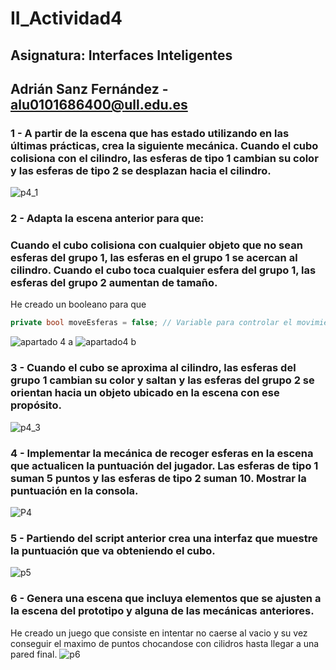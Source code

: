 # II_Actividad4
## Asignatura: Interfaces Inteligentes
## Adrián Sanz Fernández - alu0101686400@ull.edu.es

### 1 - A partir de la escena que has estado utilizando en las últimas prácticas, crea la siguiente mecánica. Cuando el cubo colisiona con el cilindro, las esferas de tipo 1 cambian su color y las esferas de tipo 2 se desplazan hacia el cilindro.
![p4_1](https://github.com/adriansanzzzz/II_Actividad4/assets/74414073/53143146-7bb7-442f-8862-0de69c887d55)

### 2 - Adapta la escena anterior para que:
### Cuando el cubo colisiona con cualquier objeto que no sean esferas del grupo 1, las esferas en el grupo 1 se acercan al cilindro. Cuando el cubo toca cualquier esfera del grupo 1, las esferas del grupo 2 aumentan de tamaño.
He creado un booleano para que  
  ```csharp
private bool moveEsferas = false; // Variable para controlar el movimiento de las esferas
```

![apartado 4 a](https://github.com/adriansanzzzz/II_Actividad4/assets/74414073/929d0476-7795-4680-8ffc-46554021c4ad)
![apartado4 b](https://github.com/adriansanzzzz/II_Actividad4/assets/74414073/46efaee2-b69a-4e6f-b3c3-4a1a0748ece8)

### 3 - Cuando el cubo se aproxima al cilindro, las esferas del grupo 1 cambian su color y saltan y las esferas del grupo 2 se orientan hacia un objeto ubicado en la escena con ese propósito.
![p4_3](https://github.com/adriansanzzzz/II_Actividad4/assets/74414073/114871f2-9422-4f98-837f-99a27e42e821)

### 4 - Implementar la mecánica de recoger esferas en la escena que actualicen la puntuación del jugador. Las esferas de tipo 1 suman 5 puntos y las esferas de tipo 2 suman 10. Mostrar la puntuación en la consola.
![P4](https://github.com/adriansanzzzz/II_Actividad4/assets/74414073/935c4895-5f24-4781-9f5a-e4c560795766)

### 5 - Partiendo del script anterior crea una interfaz que muestre la puntuación que va obteniendo el cubo.
![p5](https://github.com/adriansanzzzz/II_Actividad4/assets/74414073/140eb06c-616f-477a-a112-44ead52a3932)

### 6 - Genera una escena que incluya elementos que se ajusten a la escena del prototipo y alguna de las mecánicas anteriores.
He creado un juego que consiste en intentar no caerse al vacio y su vez conseguir el maximo de puntos chocandose con cilidros hasta llegar a una pared final.
![p6](https://github.com/adriansanzzzz/II_Actividad4/assets/74414073/a0346f71-bcfa-483c-a12c-f2ba02bc7ff4)
